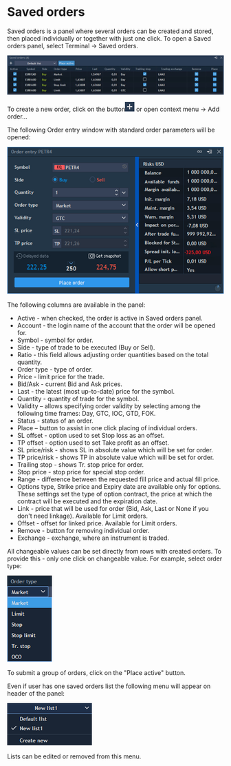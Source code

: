 # Saved orders

Saved orders is a panel where several orders can be created and stored, then placed individually or together with just one click. To open a Saved orders panel, select Terminal -&gt; Saved orders.

![](../../../.gitbook/assets/screenshot_3%20%2815%29.jpg)

To create a new order, click on the button![](../../../.gitbook/assets/5%20%2839%29.png) or open context menu -&gt; Add order…

The following Order entry window with standard order parameters will be opened:

![](../../../.gitbook/assets/windowsnew%20%281%29%20%281%29.jpg)

The following columns are available in the panel:

* Active - when checked, the order is active in Saved orders panel.
* Account - the login name of the account that the order will be opened for.
* Symbol - symbol for order.
* Side - type of trade to be executed \(Buy or Sell\).
* Ratio - this field allows adjusting order quantities based on the total quantity.
* Order type - type of order.
* Price - limit price for the trade.
* Bid/Ask - current Bid and Ask prices.
* Last - the latest \(most up-to-date\) price for the symbol.
* Quantity - quantity of trade for the symbol.
* Validity – allows specifying order validity by selecting among the following time frames: Day, GTC, IOC, GTD, FOK.
* Status - status of an order.
* Place – button to assist in one click placing of individual orders.
* SL offset - option used to set Stop loss as an offset.
* TP offset - option used to set Take profit as an offset.
* SL price/risk - shows SL in absolute value which will be set for order.
* TP price/risk - shows TP in absolute value which will be set for order.
* Trailing stop - shows Tr. stop price for order.
* Stop price - stop price for special stop order.
* Range - difference between the requested fill price and actual fill price.
* Options type, Strike price and Expiry date are available only for options. These settings set the type of option contract, the price at which the contract will be executed and the expiration date.
* Link - price that will be used for order \(Bid, Ask, Last or None if you don't need linkage\). Available for Limit orders.
* Offset - offset for linked price. Available for Limit orders.
* Remove - button for removing individual order.
* Exchange - exchange, where an instrument is traded.

All changeable values can be set directly from rows with created orders. To provide this - only one click on changeable value. For example, select order type:

![](../../../.gitbook/assets/7%20%2822%29.png)

To submit a group of orders, click on the "Place active" button.

Even if user has one saved orders list the following menu will appear on header of the panel:

![](../../../.gitbook/assets/8%20%2818%29.png)

Lists can be edited or removed from this menu.


